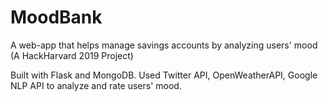 # MoodBank
A web-app that helps manage savings accounts by analyzing users' mood (A HackHarvard 2019 Project) 

Built with Flask and MongoDB. 
Used Twitter API, OpenWeatherAPI, Google NLP API to analyze and rate users' mood. 
